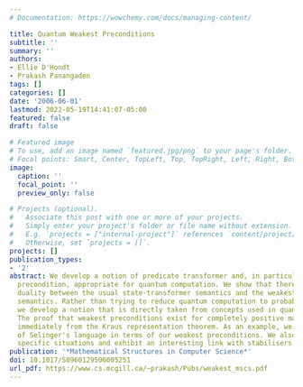 ```yaml
---
# Documentation: https://wowchemy.com/docs/managing-content/

title: Quantum Weakest Preconditions
subtitle: ''
summary: ''
authors:
- Ellie D'Hondt
- Prakash Panangaden
tags: []
categories: []
date: '2006-06-01'
lastmod: 2022-05-19T14:41:07-05:00
featured: false
draft: false

# Featured image
# To use, add an image named `featured.jpg/png` to your page's folder.
# Focal points: Smart, Center, TopLeft, Top, TopRight, Left, Right, BottomLeft, Bottom, BottomRight.
image:
  caption: ''
  focal_point: ''
  preview_only: false

# Projects (optional).
#   Associate this post with one or more of your projects.
#   Simply enter your project's folder or file name without extension.
#   E.g. `projects = ["internal-project"]` references `content/project/deep-learning/index.md`.
#   Otherwise, set `projects = []`.
projects: []
publication_types:
- '2'
abstract: We develop a notion of predicate transformer and, in particular, the weakest
  precondition, appropriate for quantum computation. We show that there is a Stone-type
  duality between the usual state-transformer semantics and the weakest precondition
  semantics. Rather than trying to reduce quantum computation to probabilistic programming,
  we develop a notion that is directly taken from concepts used in quantum computation.
  The proof that weakest preconditions exist for completely positive maps follows
  immediately from the Kraus representation theorem. As an example, we give the semantics
  of Selinger's language in terms of our weakest preconditions. We also cover some
  specific situations and exhibit an interesting link with stabilisers.
publication: '*Mathematical Structures in Computer Science*'
doi: 10.1017/S0960129506005251
url_pdf: https://www.cs.mcgill.ca/~prakash/Pubs/weakest_mscs.pdf
---
```

